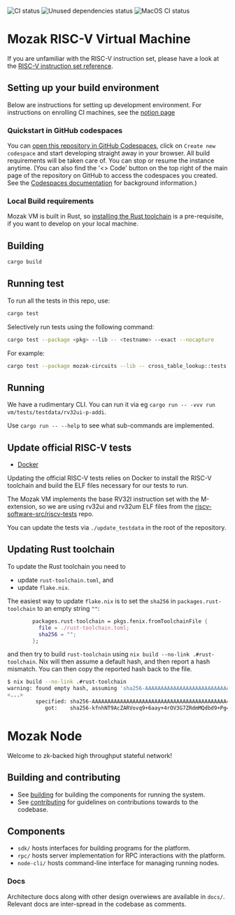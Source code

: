 ![CI status](https://github.com/0xmozak/mozak-vm/actions/workflows/ci.yml/badge.svg)
![Unused dependencies status](https://github.com/0xmozak/mozak-vm/actions/workflows/unused-deps.yml/badge.svg)
![MacOS CI status](https://github.com/0xmozak/mozak-vm/actions/workflows/macos-ci.yml/badge.svg)

# Mozak RISC-V Virtual Machine

If you are unfamiliar with the RISC-V instruction set, please have a look at the [RISC-V instruction set reference](https://github.com/jameslzhu/riscv-card/blob/master/riscv-card.pdf).

## Setting up your build environment

Below are instructions for setting up development environment. For instructions on enrolling CI machines, see the [notion page](https://www.notion.so/0xmozak/Enroll-Self-Hosted-CI-Runner-af6ddd3897594970b6ec4106ebde228f)

### Quickstart in GitHub codespaces

You can [open this repository in GitHub Codespaces](https://codespaces.new/0xmozak/mozak-vm?quickstart=1), click on `Create new codespace` and start developing straight away in your browser.  All build requirements will be taken care of. You can stop or resume the instance anytime.  (You can also find the '<> Code' button on the top right of the main page of the repository on GitHub to access the codespaces you created.  See the [Codespaces documentation](https://github.com/features/codespaces) for background information.)

### Local Build requirements

Mozak VM is built in Rust, so [installing the Rust toolchain](https://www.rust-lang.org/tools/install) is a pre-requisite, if you want to develop on your local machine.

## Building

```bash
cargo build
```

## Running test

To run all the tests in this repo, use:

```bash
cargo test
```

Selectively run tests using the following command:

```bash
cargo test --package <pkg> --lib -- <testname> --exact --nocapture
```

For example:

```bash
cargo test --package mozak-circuits --lib -- cross_table_lookup::tests::test_ctl --exact --nocapture
```

## Running

We have a rudimentary CLI.  You can run it via eg `cargo run -- -vvv run vm/tests/testdata/rv32ui-p-addi`.

Use `cargo run -- --help` to see what sub-commands are implemented.

## Update official RISC-V tests

- [Docker](https://www.docker.com/)

Updating the official RISC-V tests relies on Docker to install the RISC-V toolchain and build the ELF files necessary for our tests to run.

The Mozak VM implements the base RV32I instruction set with the M-extension,
so we are using rv32ui and rv32um ELF files from the [riscv-software-src/riscv-tests](https://github.com/riscv-software-src/riscv-tests) repo.

You can update the tests via `./update_testdata` in the root of the repository.

## Updating Rust toolchain

To update the Rust toolchain you need to
- update `rust-toolchain.toml`, and
- update `flake.nix`.

The easiest way to update `flake.nix` is to set the `sha256` in
`packages.rust-toolchain` to an empty string `""`:

```nix
        packages.rust-toolchain = pkgs.fenix.fromToolchainFile {
          file = ./rust-toolchain.toml;
          sha256 = "";
        };
```

and then try to build `rust-toolchain` using `nix build --no-link .#rust-toolchain`.  Nix will then assume a default hash, and then report a hash mismatch.  You can then copy the reported hash back to the file.

```bash
$ nix build --no-link .#rust-toolchain
warning: found empty hash, assuming 'sha256-AAAAAAAAAAAAAAAAAAAAAAAAAAAAAAAAAAAAAAAAAAA='
<...>
         specified: sha256-AAAAAAAAAAAAAAAAAAAAAAAAAAAAAAAAAAAAAAAAAAA=
            got:    sha256-kfnhNT9AcZARVovq9+6aay+4rOV3G7ZRdmMQdbd9+Pg=
```

# Mozak Node

Welcome to zk-backed high throughput stateful network!

## Building and contributing

- See [building](docs/building.md) for building the components for running the system.
- See [contributing](docs/constributing.md) for guidelines on contributions towards to the codebase.

## Components

- `sdk/` hosts interfaces for building programs for the platform.
- `rpc/` hosts server implementation for RPC interactions with the platform.
- `node-cli/` hosts command-line interface for managing running nodes.

### Docs

Architecture docs along with other design overwiews are available in `docs/`. Relevant docs are inter-spread in the codebase as comments.
